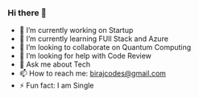 ### Hi there 👋

- 🔭 I’m currently working on Startup
- 🌱 I’m currently learning FUll Stack and Azure
- 👯 I’m looking to collaborate on Quantum Computing
- 🤔 I’m looking for help with Code Review
- 💬 Ask me about Tech
- 📫 How to reach me: birajcodes@gmail.com
- ⚡ Fun fact: I am Single

